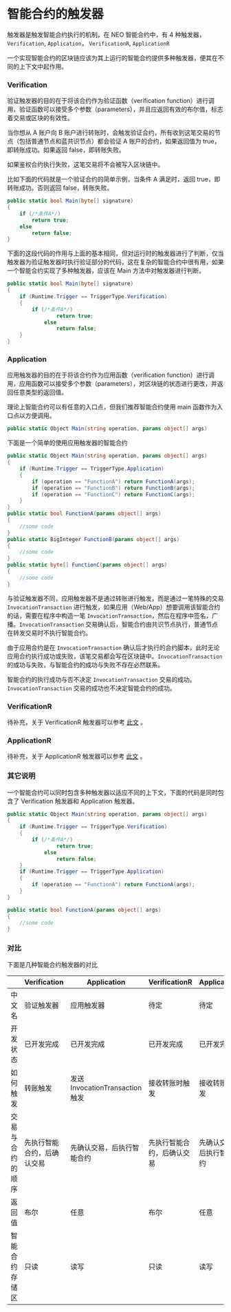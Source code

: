 # 智能合约的触发器

触发器是触发智能合约执行的机制，在 NEO 智能合约中，有 4 种触发器，`Verification`, `Application`， `VerificationR`, `ApplicationR`

一个实现智能合约的区块链应该为其上运行的智能合约提供多种触发器，便其在不同的上下文中起作用。

### Verification

验证触发器的目的在于将该合约作为验证函数（verification function）进行调用，验证函数可以接受多个参数（parameters），并且应返回有效的布尔值，标志着交易或区块的有效性。

当你想从 A 账户向 B 账户进行转账时，会触发验证合约，所有收到这笔交易的节点（包括普通节点和蓝共识节点）都会验证 A 账户的合约，如果返回值为 true，即转账成功。如果返回 false，即转账失败。

如果鉴权合约执行失败，这笔交易将不会被写入区块链中。

比如下面的代码就是一个验证合约的简单示例，当条件 A 满足时，返回 true，即转账成功。否则返回 false，转账失败。

```c#
public static bool Main(byte[] signature)
{
    if (/*条件A*/)
        return true;
    else
        return false;
}
```
下面的这段代码的作用与上面的基本相同，但对运行时的触发器进行了判断，仅当触发器为验证触发器时执行验证部分的代码，这在复杂的智能合约中很有用，如果一个智能合约实现了多种触发器，应该在 Main 方法中对触发器进行判断。


```c#
public static bool Main(byte[] signature)
{
    if (Runtime.Trigger == TriggerType.Verification)
    {
        if (/*条件A*/)
                return true;
            else
                return false;
    }  
}
```

### Application 

应用触发器的目的在于将该合约作为应用函数（verification function）进行调用，应用函数可以接受多个参数（parameters），对区块链的状态进行更改，并返回任意类型的返回值。

理论上智能合约可以有任意的入口点，但我们推荐智能合约使用 main 函数作为入口点以方便调用。

```c#
public static Object Main(string operation, params object[] args) 
```

下面是一个简单的使用应用触发器的智能合约

```c#
public static Object Main(string operation, params object[] args)
{
    if (Runtime.Trigger == TriggerType.Application)
    {
        if (operation == "FunctionA") return FunctionA(args);
        if (operation == "FunctionB") return FunctionB(args);
        if (operation == "FunctionC") return FunctionC(args);
    }  
}
public static bool FunctionA(params object[] args)
{
    //some code  
}
public static BigInteger FunctionB(params object[] args)
{
    //some code  
}
public static byte[] FunctionC(params object[] args)
{
    //some code  
}
```

与验证触发器不同，应用触发器不是通过转账进行触发，而是通过一笔特殊的交易 `InvocationTransaction` 进行触发，如果应用（Web/App）想要调用该智能合约的话，需要在程序中构造一笔 `InvocationTransaction`，然后在程序中签名，广播。`InvocationTransaction` 交易确认后，智能合约由共识节点执行，普通节点在转发交易时不执行智能合约。

由于应用合约是在 `InvocationTransaction` 确认后才执行的合约脚本，此时无论应用合约执行成功或失败，该笔交易都会写在区块链中。`InvocationTransaction` 的成功与失败，与智能合约的成功与失败不存在必然联系。

智能合约的执行成功与否不决定 `InvocationTransaction` 交易的成功。 `InvocationTransaction` 交易的成功也不决定智能合约的成功。

### VerificationR

待补充，关于 VerificationR 触发器可以参考 [此文](https://github.com/neo-project/proposals/blob/597f0dc53a80bbedb14974c8168f8df288c1d82e/nep-7.mediawiki) 。

### ApplicationR

待补充，关于 ApplicationR 触发器可以参考 [此文](https://github.com/neo-project/proposals/blob/597f0dc53a80bbedb14974c8168f8df288c1d82e/nep-7.mediawiki) 。

### 其它说明

一个智能合约可以同时包含多种触发器以适应不同的上下文，下面的代码是同时包含了 Verification 触发器和 Application 触发器。

```c#
public static Object Main(string operation, params object[] args)
{
    if (Runtime.Trigger == TriggerType.Verification)
    {
        if (/*条件A*/)
                return true;
            else
                return false;
    }  
    if (Runtime.Trigger == TriggerType.Application)
    {
        if (operation == "FunctionA") return FunctionA(args);
    }  
}

public static bool FunctionA(params object[] args)
{
    //some code  
}
```

### 对比

下面是几种智能合约触发器的对比

|                  | Verification               | Application                     | VerificationR              | ApplicationR               |
| ---------------- | -------------------------- | ------------------------------- | -------------------------- | -------------------------- |
| 中文名           | 验证触发器                 | 应用触发器                      | 待定                       | 待定                       |
| 开发状态         | 已开发完成                 | 已开发完成                      | 已开发完成                 | 已开发完成                 |
| 如何触发         | 转账触发                   | 发送 InvocationTransaction 触发 | 接收转账时触发             | 接收转账时触发             |
| 交易与合约的顺序 | 先执行智能合约，后确认交易 | 先确认交易，后执行智能合约      | 先执行智能合约，后确认交易 | 先确认交易，后执行智能合约 |
| 返回值           | 布尔                       | 任意                            | 布尔                       | 任意                       |
| 智能合约存储区   | 只读                       | 读写                            | 只读                       | 读写                       |

